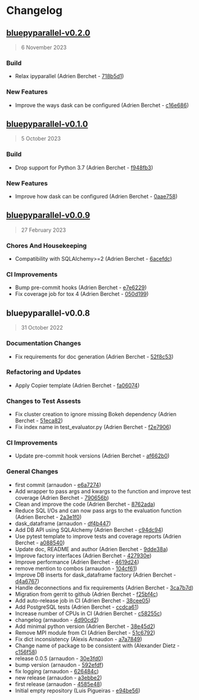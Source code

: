 # Changelog

## [bluepyparallel-v0.2.0](https://bbpgitlab.epfl.ch/neuromath/bluepyparallel/compare/bluepyparallel-v0.1.0...bluepyparallel-v0.2.0)

> 6 November 2023

### Build

- Relax ipyparallel (Adrien Berchet - [718b5d1](https://bbpgitlab.epfl.ch/neuromath/bluepyparallel/commit/718b5d14893b1b74b322fa5c3303e38f190239b7))

### New Features

- Improve the ways dask can be configured (Adrien Berchet - [c16e686](https://bbpgitlab.epfl.ch/neuromath/bluepyparallel/commit/c16e686aa026527f96d74d9619a120872446f637))

## [bluepyparallel-v0.1.0](https://bbpgitlab.epfl.ch/neuromath/bluepyparallel/compare/bluepyparallel-v0.0.9...bluepyparallel-v0.1.0)

> 5 October 2023

### Build

- Drop support for Python 3.7 (Adrien Berchet - [f948fb3](https://bbpgitlab.epfl.ch/neuromath/bluepyparallel/commit/f948fb3871597ad140186389f1ddf1a89852917f))

### New Features

- Improve how dask can be configured (Adrien Berchet - [0aae758](https://bbpgitlab.epfl.ch/neuromath/bluepyparallel/commit/0aae758294d2cda9404defadcc226b900be5b8a7))

## [bluepyparallel-v0.0.9](https://bbpgitlab.epfl.ch/neuromath/bluepyparallel/compare/bluepyparallel-v0.0.8...bluepyparallel-v0.0.9)

> 27 February 2023

### Chores And Housekeeping

- Compatibility with SQLAlchemy&gt;=2 (Adrien Berchet - [6acefdc](https://bbpgitlab.epfl.ch/neuromath/bluepyparallel/commit/6acefdcaa56f55a1a39d9c926031093f19263249))

### CI Improvements

- Bump pre-commit hooks (Adrien Berchet - [e7e6229](https://bbpgitlab.epfl.ch/neuromath/bluepyparallel/commit/e7e62292c36d43c9677747c0de3938e36eb55e9a))
- Fix coverage job for tox 4 (Adrien Berchet - [050d199](https://bbpgitlab.epfl.ch/neuromath/bluepyparallel/commit/050d199ca548760b48dfef003fc6514588930c58))

## bluepyparallel-v0.0.8

> 31 October 2022

### Documentation Changes

- Fix requirements for doc generation (Adrien Berchet - [52f8c53](https://bbpgitlab.epfl.ch/neuromath/bluepyparallel/commit/52f8c534e2779d874a04539135cd3fcb2ee7626f))

### Refactoring and Updates

- Apply Copier template (Adrien Berchet - [fa06074](https://bbpgitlab.epfl.ch/neuromath/bluepyparallel/commit/fa06074e8de5dc80545b7db8d03ea3aa726020c8))

### Changes to Test Assests

- Fix cluster creation to ignore missing Bokeh dependency (Adrien Berchet - [51eca82](https://bbpgitlab.epfl.ch/neuromath/bluepyparallel/commit/51eca823bce5952cc138c05d976250d426831a46))
- Fix index name in test_evaluator.py (Adrien Berchet - [f2e7906](https://bbpgitlab.epfl.ch/neuromath/bluepyparallel/commit/f2e7906c04e6d2bcf1ef758ed52cc387c34fa3e9))

### CI Improvements

- Update pre-commit hook versions (Adrien Berchet - [af662b0](https://bbpgitlab.epfl.ch/neuromath/bluepyparallel/commit/af662b0fb787e99971d6ccf65f813b41dc9ff21d))

### General Changes

- first commit (arnaudon - [e6a7274](https://bbpgitlab.epfl.ch/neuromath/bluepyparallel/commit/e6a727467a50fd3c52c3d65a37f6da8287ca7467))
- Add wrapper to pass args and kwargs to the function and improve test coverage (Adrien Berchet - [790656b](https://bbpgitlab.epfl.ch/neuromath/bluepyparallel/commit/790656bac98dcdcaee2697e2f96a767798b4d89b))
- Clean and improve the code (Adrien Berchet - [8762ada](https://bbpgitlab.epfl.ch/neuromath/bluepyparallel/commit/8762ada3597dcdb662a119af87fc5106adba8b4d))
- Reduce SQL I/Os and can now pass args to the evaluation function (Adrien Berchet - [2a3e1f0](https://bbpgitlab.epfl.ch/neuromath/bluepyparallel/commit/2a3e1f0367b93229710114835e505e3cf881f377))
- dask_dataframe (arnaudon - [df4b447](https://bbpgitlab.epfl.ch/neuromath/bluepyparallel/commit/df4b4474ee1c91f5af24cdb9cf6db7f4169a0c7a))
- Add DB API using SQLAlchemy (Adrien Berchet - [c94dc94](https://bbpgitlab.epfl.ch/neuromath/bluepyparallel/commit/c94dc94d16cc8cbc53e058930a9720e834b90836))
- Use pytest template to improve tests and coverage reports (Adrien Berchet - [a088540](https://bbpgitlab.epfl.ch/neuromath/bluepyparallel/commit/a088540c8a48ae2aaff77f630e1e66829a150497))
- Update doc, README and author (Adrien Berchet - [9dde38a](https://bbpgitlab.epfl.ch/neuromath/bluepyparallel/commit/9dde38ab56ef77144ef938ece21b338cc1284511))
- Improve factory interfaces (Adrien Berchet - [427930e](https://bbpgitlab.epfl.ch/neuromath/bluepyparallel/commit/427930ea0a6150a15ad87afccdcabc98d4573405))
- Improve performance (Adrien Berchet - [4619d24](https://bbpgitlab.epfl.ch/neuromath/bluepyparallel/commit/4619d24abc49ee5e628cd5e9dab4ca9d8361ba12))
- remove mention to combos (arnaudon - [104cf61](https://bbpgitlab.epfl.ch/neuromath/bluepyparallel/commit/104cf61b10ced94bea0194f7fab3049cae1d7049))
- Improve DB inserts for dask_dataframe factory (Adrien Berchet - [d4a6767](https://bbpgitlab.epfl.ch/neuromath/bluepyparallel/commit/d4a6767a1efe2e5fd6f371b05fa2b6fcf6ed308d))
- Handle deconnections and fix requirements (Adrien Berchet - [3ca7b7d](https://bbpgitlab.epfl.ch/neuromath/bluepyparallel/commit/3ca7b7db75d04aa06c62242dcd353c17dc3968f4))
- Migration from gerrit to github (Adrien Berchet - [f25bf4c](https://bbpgitlab.epfl.ch/neuromath/bluepyparallel/commit/f25bf4c0e9530a67b1e8f8b0dd9c9453534112f3))
- Add auto-release job in CI (Adrien Berchet - [38cee05](https://bbpgitlab.epfl.ch/neuromath/bluepyparallel/commit/38cee05378d30683cfbb0ca12722f742ca96d85e))
- Add PostgreSQL tests (Adrien Berchet - [ccdca61](https://bbpgitlab.epfl.ch/neuromath/bluepyparallel/commit/ccdca6143ee082210bd377110469e7cf41871b1c))
- Increase number of CPUs in CI (Adrien Berchet - [c58255c](https://bbpgitlab.epfl.ch/neuromath/bluepyparallel/commit/c58255c13266911b9e11df4aad633f230dd75cda))
- changelog (arnaudon - [4d90cd2](https://bbpgitlab.epfl.ch/neuromath/bluepyparallel/commit/4d90cd239fe8e26a5f66862e23f609c50f89da6c))
- Add minimal python version (Adrien Berchet - [38e45d2](https://bbpgitlab.epfl.ch/neuromath/bluepyparallel/commit/38e45d2960db0d7bdb3696b27e397fd6bb0f3069))
- Remove MPI module from CI (Adrien Berchet - [51c6792](https://bbpgitlab.epfl.ch/neuromath/bluepyparallel/commit/51c6792106e9cd8a36994c6462fc91d6ba1a8a00))
- Fix dict inconsistency (Alexis Arnaudon - [a7a7849](https://bbpgitlab.epfl.ch/neuromath/bluepyparallel/commit/a7a7849c8cec4915b2860a6db352aa25d38f505a))
- Change name of package to be consistent with (Alexander Dietz - [c156f58](https://bbpgitlab.epfl.ch/neuromath/bluepyparallel/commit/c156f5803edddc56c3ff7cc11b40b2354a5c150a))
- release 0.0.5 (arnaudon - [30e3fd0](https://bbpgitlab.epfl.ch/neuromath/bluepyparallel/commit/30e3fd07d8d7ec8f56e680109de37e30614449d0))
- bump version (arnaudon - [592efdf](https://bbpgitlab.epfl.ch/neuromath/bluepyparallel/commit/592efdf583fb1bbe71bd6036a0e08990a3b86e9d))
- fix logging (arnaudon - [626484c](https://bbpgitlab.epfl.ch/neuromath/bluepyparallel/commit/626484cc4e7909586f8b3498095a6bc856488bcf))
- new release (arnaudon - [a3ebbe2](https://bbpgitlab.epfl.ch/neuromath/bluepyparallel/commit/a3ebbe269ca365388ba03d2e591273b93702d1fc))
- first release (arnaudon - [4585e48](https://bbpgitlab.epfl.ch/neuromath/bluepyparallel/commit/4585e48703c1dd1dd5c3520d968b1afa83e88231))
- Initial empty repository (Luis Pigueiras - [e94be56](https://bbpgitlab.epfl.ch/neuromath/bluepyparallel/commit/e94be563ef61330fc1c452b1506dff5b8bcab90a))
